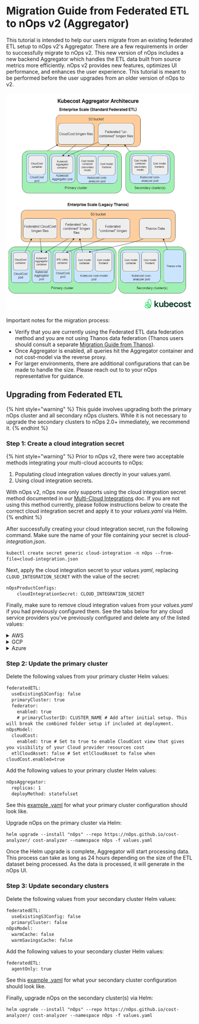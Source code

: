 # Migration Guide from Federated ETL to nOps v2 (Aggregator)

This tutorial is intended to help our users migrate from an existing federated ETL setup to nOps v2's Aggregator. There are a few requirements in order to successfully migrate to nOps v2. This new version of nOps includes a new backend Aggregator which handles the ETL data built from source metrics more efficiently. nOps v2 provides new features, optimizes UI performance, and enhances the user experience. This tutorial is meant to be performed before the user upgrades from an older version of nOps to v2.

![Aggregator Architecture](/images/diagrams/aggregator-diagrams.png)

Important notes for the migration process:

* Verify that you are currently using the Federated ETL data federation method and you are not using Thanos data federation (Thanos users should consult a separate [Migration Guide from Thanos](/install-and-configure/install/multi-cluster/federated-etl/thanos-migration-guide.md)).
* Once Aggregator is enabled, all queries hit the Aggregator container and not cost-model via the reverse proxy.
* For larger environments, there are additional configurations that can be made to handle the size. Please reach out to to your nOps representative for guidance.

## Upgrading from Federated ETL

{% hint style="warning" %}
This guide involves upgrading both the primary nOps cluster and all secondary nOps clusters.  While it is not necessary to upgrade the secondary clusters to nOps 2.0+ immediately, we recommend it.
{% endhint %}

### Step 1: Create a cloud integration secret

{% hint style="warning" %}
Prior to nOps v2, there were two acceptable methods integrating your multi-cloud accounts to nOps:

1. Populating cloud integration values directly in your values.yaml.
2. Using cloud integration secrets.

With nOps v2, nOps now only supports using the cloud integration secret method documented in our [Multi-Cloud Integrations](/install-and-configure/install/cloud-integration/multi-cloud.md) doc. If you are not using this method currently, please follow instructions below to create the correct cloud integration secret and apply it to your *values.yaml* via Helm.
{% endhint %}

After successfully creating your cloud integration secret, run the following command. Make sure the name of your file containing your secret is *cloud-integration.json*.

```
kubectl create secret generic cloud-integration -n nOps --from-file=cloud-integration.json
```

Next, apply the cloud integration secret to your *values.yaml*, replacing `CLOUD_INTEGRATION_SECRET` with the value of the secret:

```
nOpsProductConfigs:
    cloudIntegrationSecret: CLOUD_INTEGRATION_SECRET
```

Finally, make sure to remove cloud integration values from your *values.yaml* if you had previously configured them. See the tabs below for any cloud service providers you've previously configured and delete any of the listed values:

<details>

<summary>AWS</summary>

```
athenaProjectID: "530337586277" # The AWS AccountID where the Athena CUR is. Generally your management account
athenaBucketName: "s3://aws-athena-query-results-530337586277-us-east-1"
athenaRegion: us-east-1
athenaDatabase: athenacurcfn_athena_test1
athenaTable: "athena_test1"
athenaWorkgroup: "primary" # The default workgroup in AWS is 'primary'
masterPayerARN: ""
projectID: "123456789"  # Also known as AccountID on AWS -- the current account/project that this instance of nOps is deployed on.
```

</details>

<details>

<summary>GCP</summary>

```
projectID: "123456789"
gcpSecretName: gcp-secret # Name of a secret representing the GCP service key
gcpSecretKeyName: compute-viewer-nOps-key.json # Name of the secret's key containing the gcp service key
bigQueryBillingDataDataset: billing_data.gcp_billing_export_v1_01AC9F_74CF1D_5565A2
```

</details>

<details>

<summary>Azure</summary>

```
azureBillingRegion: US # Represents 2-letter region code, e.g. West Europe = NL, Canada = CA. ref: https://en.wikipedia.org/wiki/List_of_ISO_3166_country_codes
azureSubscriptionID: 0bd50fdf-c923-4e1e-850c-196dd3dcc5d3
azureClientID: f2ef6f7d-71fb-47c8-b766-8d63a19db017
azureTenantID: 72faf3ff-7a3f-4597-b0d9-7b0b201bb23a
azureClientPassword: fake key # Only use if your values.yaml are stored encrypted. Otherwise provide an existing secret via serviceKeySecretName
```

</details>

### Step 2: Update the primary cluster


Delete the following values from your primary cluster Helm values:

```
federatedETL:
  useExistingS3Config: false
  primaryCluster: true
  federator:
    enabled: true
    # primaryClusterID: CLUSTER_NAME # Add after initial setup. This will break the combined folder setup if included at deployment.
nOpsModel:
  cloudCost:
    enabled: true # Set to true to enable CloudCost view that gives you visibility of your Cloud provider resources cost
  etlCloudAsset: false # Set etlCloudAsset to false when cloudCost.enabled=true
```

Add the following values to your primary cluster Helm values:

```
nOpsAggregator:
  replicas: 1
  deployMethod: statefulset
```
See this [example .yaml](https://github.com/nOps/poc-common-configurations/blob/main/etl-federation-aggregator/primary-aggregator.yaml#L1-L14) for what your primary cluster configuration should look like.


Upgrade nOps on the primary cluster via Helm:

```
helm upgrade --install "nOps" --repo https://nOps.github.io/cost-analyzer/ cost-analyzer --namespace nOps -f values.yaml
```

Once the Helm upgrade is complete, Aggregator will start processing data. This process can take as long as 24 hours depending on the size of the ETL dataset being processed. As the data is processed, it will generate in the nOps UI.

### Step 3: Update secondary clusters

Delete the following values from your secondary cluster Helm values:

```
federatedETL:
  useExistingS3Config: false
  primaryCluster: false
nOpsModel:
  warmCache: false
  warmSavingsCache: false
```

Add the following values to your secondary cluster Helm values:

```
federatedETL:
  agentOnly: true
```

See this [example .yaml](https://github.com/nOps/poc-common-configurations/blob/main/etl-federation-aggregator/secondary-federated.yaml#L8-L15) for what your secondary cluster configuration should look like.

Finally, upgrade nOps on the secondary cluster(s) via Helm:

```
helm upgrade --install "nOps" --repo https://nOps.github.io/cost-analyzer/ cost-analyzer --namespace nOps -f values.yaml
```
